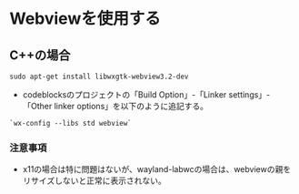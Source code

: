 # Webviewを使用する

## C++の場合

```
sudo apt-get install libwxgtk-webview3.2-dev
```

* codeblocksのプロジェクトの「Build Option」-「Linker settings」-「Other linker options」を以下のように追記する。

```
`wx-config --libs std webview`
```

### 注意事項

* x11の場合は特に問題はないが、wayland-labwcの場合は、webviewの親をリサイズしないと正常に表示されない。
